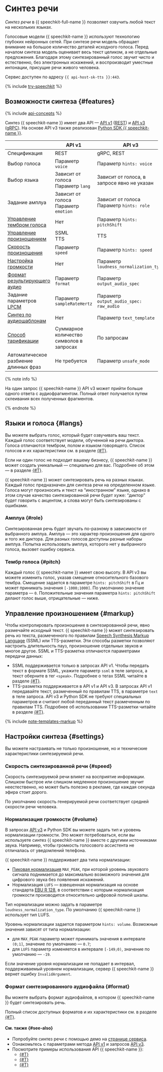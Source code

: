 # Синтез речи

_Синтез речи_ в {{ speechkit-full-name }} позволяет озвучить любой текст на нескольких языках.

Голосовые модели {{ speechkit-name }} используют технологию глубоких нейронных сетей. При синтезе речи модель обращает внимание на большое количество деталей исходного голоса. Перед началом синтеза модель оценивает весь текст целиком, а не отдельные предложения. Благодаря этому синтезированный голос звучит чисто и естественно, без электронных искажений, и воспроизводит уместные интонации, присущие речи живого человека.

Сервис доступен по адресу `{{ api-host-sk-tts }}:443`.


{% include [try-speechkit](../../_includes/speechkit/try-speechkit.md) %}



## Возможности синтеза {#features}


{% include [api-concepts](../../_includes/speechkit/api-concepts.md) %}

Синтез {{ speechkit-name }} имеет два API — [API v1](request.md) ([REST](../../glossary/rest-api)) и [API v3](../tts-v3/api-ref/grpc/) ([gRPC](../../glossary/grpc)). На основе API v3 также реализован [Python SDK {{ speechkit-name }}](../sdk/python/index.md).

|                                                    | API v1 | API v3                                      |
|----------------------------------------------------|---|---------------------------------------------|
| Спецификация                                       | REST | gRPC, REST                                       |
| Выбор голоса                                       | Параметр `voice` | Параметр `hints: voice`                      |
| Выбор языка                                        | Зависит от голоса </br>Параметр `lang` | Зависит от голоса, в запросе явно не указан |
| Задание амплуа                                     | Зависит от голоса </br>Параметр `emotion` | Зависит от голоса </br>Параметр `hints: role` |
| [Управление тембром голоса](#pitch)               | Нет | Параметр `hints: pitchShift` |
| [Управление произношением](#markup)                | SSML </br> TTS | TTS                                         |
| [Скорость произношения](#speed)                    | Параметр `speed` | Параметр `hints: speed`                      |
| [Настройка громкости](#volume)                     | Нет | Параметр `loudness_normalization_type`      |
| [Формат результирующего аудио](#format)            | Параметр `format` | Параметр `output_audio_spec`                |
| Задание параметров [LPCM](../formats.md#lpcm)      | Параметр `sampleRateHertz` | Параметр `output_audio_spec: raw_audio`|
| [Синтез по аудиошаблонам](templates.md)            | Нет | Параметр `text_template`                   |
| [Способ тарификации](../pricing.md#rules-tts)      | Суммарное количество символов в запросах | По запросам   |
| Автоматическое разбиение длинных фраз              | Не требуется | Параметр `unsafe_mode`  |


{% note info %}

На один запрос {{ speechkit-name }} API v3 может прийти больше одного ответа с аудиофрагментом. Полный ответ получается путем склеивания всех полученных фрагментов.

{% endnote %}

## Языки и голоса {#langs}

Вы можете выбрать голос, который будет озвучивать ваш текст. Каждый голос соответствует модели, обученной на речи диктора. Голоса отличаются тембром, полом и языком говорящего. Список голосов и их характеристики см. в разделе [{#T}](voices.md).

Если ни один голос не подходит вашему бизнесу, {{ speechkit-name }} может создать уникальный — специально для вас. Подробнее об этом — в разделе [{#T}](brand-voice/index.md).

{{ speechkit-name }} может синтезировать речь на разных языках. Каждый голос предназначен для синтеза речи на определенном языке. Голоса могут произносить и текст на <q>иностранном</q> языке, однако в этом случае качество синтезированной речи будет хуже: <q>диктор</q> будет говорить с акцентом, а слова могут быть синтезированы с ошибками.

### Амплуа {#role}

Синтезированная речь будет звучать по-разному в зависимости от выбранного амплуа. Амплуа — это характер произношения для одного и того же диктора. Для разных голосов доступны разные наборы амплуа. Попытка использовать амплуа, которого нет у выбранного голоса, вызовет ошибку сервиса.

### Тембр голоса {#pitch}

Каждый голос {{ speechkit-name }} имеет свою высоту. В API v3 вы можете изменить голос, указав смещение относительного базового тембра. Смещение задается в параметре `hints: pitchShift` в Гц и может принимать значения `[-1000;1000]`. По умолчанию значение параметра — `0`. Положительные значения параметра `hints: pitchShift` делают голос выше, отрицательные — ниже.

## Управление произношением {#markup}

Чтобы контролировать произношение в синтезированной речи, явно размечайте исходный текст. {{ speechkit-name }} может синтезировать речь из текста, размеченного по правилам [Speech Synthesis Markup Language](https://en.wikipedia.org/wiki/Speech_Synthesis_Markup_Language) (SSML) или TTS-разметки. Эти способы разметки позволяют настроить длительность пауз, произношение отдельных звуков и многое другое. SSML и TTS-разметка отличаются параметрами передачи данных:

* SSML поддерживается только в запросах API v1. Чтобы передать текст в формате SSML, укажите параметр `ssml` в теле запроса, а текст оберните в тег `<speak>`. Подробнее о тегах SSML читайте в разделе [{#T}](markup/ssml.md).
* TTS-разметка поддерживается в API v1 и API v3. В запросах API v1 передавайте текст, размеченный по правилам TTS, в параметре `text` в теле запроса. API v3 и Python SDK не требуют специальных параметров и считают любой переданный текст размеченным по правилам TTS. Подробнее об использовании TTS-разметки читайте в разделе [{#T}](markup/tts-markup.md).

{% include [note-templates-markup](../../_includes/speechkit/note-templates-markup.md) %}

## Настройки синтеза {#settings}

Вы можете настраивать не только произношение, но и технические характеристики синтезируемой речи.

### Скорость синтезированной речи {#speed}

Скорость синтезируемой речи влияет на восприятие информации. Слишком быстрое или слишком медленное произношение звучит неестественно, но может быть полезно в рекламе, где каждая секунда эфира стоит дорого.

По умолчанию скорость генерируемой речи соответствует средней скорости речи человека.

### Нормализация громкости {#volume}

В запросах [API v3](../tts-v3/api-ref/grpc/index.md) и Python SDK вы можете задать тип и уровень нормализации громкости. Это может потребоваться, если вы используете синтез {{ speechkit-name }} вместе с другими источниками звука. Например, чтобы громкость голосового ассистента не отличалась от уведомлений телефона.

{{ speechkit-name }} поддерживает два типа нормализации:
* [Пиковая нормализация](https://ru.wikipedia.org/wiki/Нормализация_звука#Пиковая_нормализация) `MAX_PEAK`, при которой уровень звукового сигнала поднимается до максимально возможного значения для цифрового звука без появления искажений.
* Нормализация `LUFS` — взвешенная нормализация на основе стандарта [EBU R 128](https://en.wikipedia.org/wiki/EBU_R_128), в соответствии с которым нормализация громкости производится относительно цифровой полной шкалы.

Тип нормализации можно задать в параметре `loudness_normalization_type`. По умолчанию {{ speechkit-name }} использует тип LUFS.

Уровень нормализации задается параметром `hints: volume`. Возможные значения зависят от типа нормализации:
* для `MAX_PEAK` параметр может принимать значения в интервале `(0;1]`, значение по умолчанию — `0.7`;
* для `LUFS` параметр изменяется в интервале `[-149;0)`, значение по умолчанию — `-19`.

Если значение уровня нормализации не попадает в интервал, поддерживаемый уровнем нормализации, сервер {{ speechkit-name }} вернет ошибку `InvalidArgument`.

### Формат синтезированного аудиофайла {#format}

Вы можете выбрать формат аудиофайлов, в котором {{ speechkit-name }} будет синтезировать речь.

Полный список доступных форматов и их характеристики см. в разделе [{#T}](../formats.md).

#### См. также {#see-also}

* Попробуйте синтез речи с помощью демо на [странице сервиса](/services/speechkit#demo).
* Ознакомьтесь с параметрами метода [API v1](request.md) и запросов [API v3](../tts-v3/api-ref/grpc/).
* Посмотрите примеры использования API {{ speechkit-name }}:
  * [{#T}](api/tts-ogg.md)
  * [{#T}](api/tts-wav.md)
  * [{#T}](api/tts-ssml.md)

